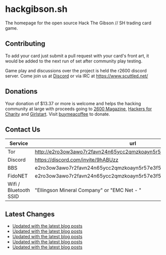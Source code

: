 # hackgibson.sh
The homepage for the open source Hack The Gibson // SH trading card game.


## Contributing

To add your card just submit a pull request with your card's front art, it would be added to the next run of set after community play testing.

Game play and discussions over the project is held the r2600 discord server. Come join us at [Discord](https://discord.com/invite/9hABUzz) or via IRC at https://www.scuttled.net/


## Donations

Your donation of $13.37 or more is welcome and helps the hacking community at large with proceeds going to [2600 Magazine](https://2600.com/), [Hackers for Charity](https://hackersforcharity.org) and [Girlstart](https://girlstart.org).  Visit [buymeacoffee](https://www.buymeacoffee.com/hackgibson.sh) to donate.


## Contact Us

Service | url
-|-
Tor | http://e2ro3ow3awo7r2favn24n65ycc2qmzkoayn5r57e3f56nvjwdcgg32ad.onion
Discord | https://discord.com/invite/9hABUzz
BBS | e2ro3ow3awo7r2favn24n65ycc2qmzkoayn5r57e3f56nvjwdcgg32ad.onion:23
FidoNET | e2ro3ow3awo7r2favn24n65ycc2qmzkoayn5r57e3f56nvjwdcgg32ad.onion:24554
Wifi / Bluetooth SSID | "Ellingson Mineral Company" or "EMC Net - <fidonet address>"

## Latest Changes
<!-- BLOG-POST-LIST:START -->
- [Updated with the latest blog posts](https://github.com/DFW2600/hackgibson.sh/commit/2ddbd0883edb9ece1b8f0361d9a0ff015187bb73)
- [Updated with the latest blog posts](https://github.com/DFW2600/hackgibson.sh/commit/280f531bb1e5ae7bed73f8a17d01c3c726c7963d)
- [Updated with the latest blog posts](https://github.com/DFW2600/hackgibson.sh/commit/916b431919b441a9e841b9f60c439a6308aa7028)
- [Updated with the latest blog posts](https://github.com/DFW2600/hackgibson.sh/commit/a0a1c3d0786a238af04866f4faeeb8342b4e4638)
- [Updated with the latest blog posts](https://github.com/DFW2600/hackgibson.sh/commit/c7839ff297b5df70d8ba4fd3ea76355e1c7534c5)
<!-- BLOG-POST-LIST:END -->

